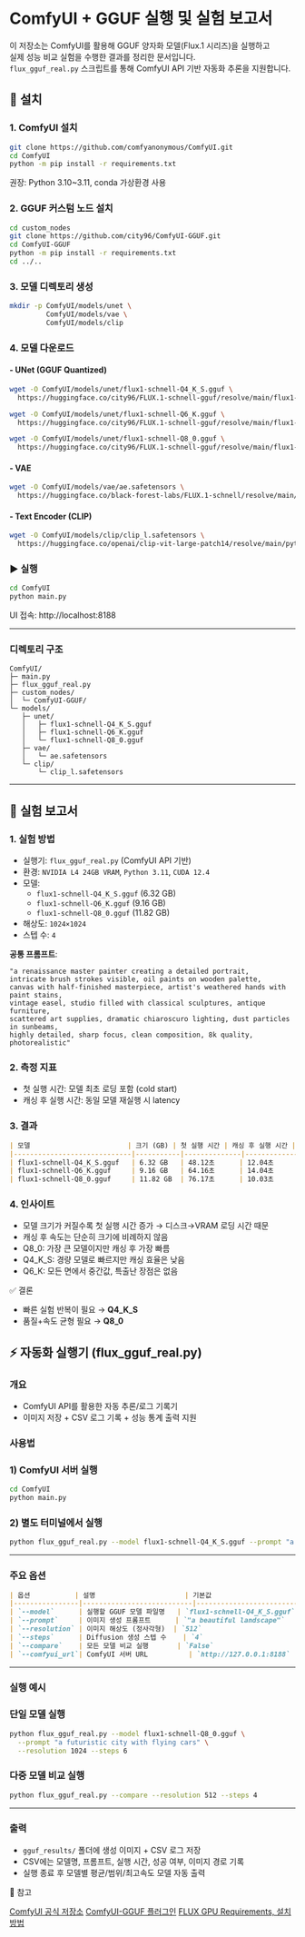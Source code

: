 # ComfyUI + GGUF 실행 및 실험 보고서

이 저장소는 ComfyUI를 활용해 GGUF 양자화 모델(Flux.1 시리즈)을 실행하고<br>
실제 성능 비교 실험을 수행한 결과를 정리한 문서입니다.<br>
`flux_gguf_real.py` 스크립트를 통해 ComfyUI API 기반 자동화 추론을 지원합니다.

## 📌 설치
### 1. ComfyUI 설치
```bash
git clone https://github.com/comfyanonymous/ComfyUI.git
cd ComfyUI
python -m pip install -r requirements.txt
```

권장: Python 3.10~3.11, conda 가상환경 사용

### 2. GGUF 커스텀 노드 설치
```bash
cd custom_nodes
git clone https://github.com/city96/ComfyUI-GGUF.git
cd ComfyUI-GGUF
python -m pip install -r requirements.txt
cd ../..
```
### 3. 모델 디렉토리 생성
```bash
mkdir -p ComfyUI/models/unet \
         ComfyUI/models/vae \
         ComfyUI/models/clip
```

### 4. 모델 다운로드
#### - UNet (GGUF Quantized)
```bash
wget -O ComfyUI/models/unet/flux1-schnell-Q4_K_S.gguf \
  https://huggingface.co/city96/FLUX.1-schnell-gguf/resolve/main/flux1-schnell-Q4_K_S.gguf

wget -O ComfyUI/models/unet/flux1-schnell-Q6_K.gguf \
  https://huggingface.co/city96/FLUX.1-schnell-gguf/resolve/main/flux1-schnell-Q6_K.gguf

wget -O ComfyUI/models/unet/flux1-schnell-Q8_0.gguf \
  https://huggingface.co/city96/FLUX.1-schnell-gguf/resolve/main/flux1-schnell-Q8_0.gguf
```

#### - VAE
```bash
wget -O ComfyUI/models/vae/ae.safetensors \
  https://huggingface.co/black-forest-labs/FLUX.1-schnell/resolve/main/ae.safetensors
```

#### - Text Encoder (CLIP)
```bash
wget -O ComfyUI/models/clip/clip_l.safetensors \
  https://huggingface.co/openai/clip-vit-large-patch14/resolve/main/pytorch_model.bin
```
### ▶️ 실행
```bash
cd ComfyUI
python main.py
```

UI 접속: http://localhost:8188

---

### 디렉토리 구조
```text
ComfyUI/
├─ main.py
├─ flux_gguf_real.py
├─ custom_nodes/
│  └─ ComfyUI-GGUF/
└─ models/
   ├─ unet/
   │   ├─ flux1-schnell-Q4_K_S.gguf
   │   ├─ flux1-schnell-Q6_K.gguf
   │   └─ flux1-schnell-Q8_0.gguf
   ├─ vae/
   │   └─ ae.safetensors
   └─ clip/
       └─ clip_l.safetensors
```
---

## 🧪 실험 보고서
### 1. 실험 방법

- 실행기: `flux_gguf_real.py` (ComfyUI API 기반)
- 환경: `NVIDIA L4 24GB VRAM`, `Python 3.11`, `CUDA 12.4`
- 모델:
    - `flux1-schnell-Q4_K_S.gguf` (6.32 GB)
    - `flux1-schnell-Q6_K.gguf` (9.16 GB)
    - `flux1-schnell-Q8_0.gguf` (11.82 GB)
- 해상도: `1024×1024`
- 스텝 수: `4`

**공통 프롬프트**:
```text
"a renaissance master painter creating a detailed portrait, 
intricate brush strokes visible, oil paints on wooden palette, 
canvas with half-finished masterpiece, artist's weathered hands with paint stains, 
vintage easel, studio filled with classical sculptures, antique furniture, 
scattered art supplies, dramatic chiaroscuro lighting, dust particles in sunbeams, 
highly detailed, sharp focus, clean composition, 8k quality, photorealistic"
```
### 2. 측정 지표

- 첫 실행 시간: 모델 최초 로딩 포함 (cold start)
- 캐싱 후 실행 시간: 동일 모델 재실행 시 latency

### 3. 결과
``` markdown
| 모델                        | 크기 (GB) | 첫 실행 시간 | 캐싱 후 실행 시간 |
|-----------------------------|-----------|--------------|------------------|
| flux1-schnell-Q4_K_S.gguf   | 6.32 GB   | 48.12초      | 12.04초          |
| flux1-schnell-Q6_K.gguf     | 9.16 GB   | 64.16초      | 14.04초          |
| flux1-schnell-Q8_0.gguf     | 11.82 GB  | 76.17초      | 10.03초          |
```
### 4. 인사이트

- 모델 크기가 커질수록 첫 실행 시간 증가 → 디스크→VRAM 로딩 시간 때문
- 캐싱 후 속도는 단순히 크기에 비례하지 않음
- Q8_0: 가장 큰 모델이지만 캐싱 후 가장 빠름
- Q4_K_S: 경량 모델로 빠르지만 캐싱 효율은 낮음
- Q6_K: 모든 면에서 중간값, 특출난 장점은 없음

✅ 결론

- 빠른 실험 반복이 필요 → **Q4_K_S**
- 품질+속도 균형 필요 → **Q8_0**

## ⚡ 자동화 실행기 (flux_gguf_real.py)

### 개요

- ComfyUI API를 활용한 자동 추론/로그 기록기
- 이미지 저장 + CSV 로그 기록 + 성능 통계 출력 지원

### 사용법

### 1) ComfyUI 서버 실행

```bash
cd ComfyUI
python main.py

```

### 2) 별도 터미널에서 실행

```bash
python flux_gguf_real.py --model flux1-schnell-Q4_K_S.gguf --prompt "a beautiful sunset"

```

---

### 주요 옵션

```markdown
| 옵션           | 설명                      | 기본값                        |
|----------------|---------------------------|-------------------------------|
| `--model`      | 실행할 GGUF 모델 파일명   | `flux1-schnell-Q4_K_S.gguf`   |
| `--prompt`     | 이미지 생성 프롬프트      | `"a beautiful landscape"`     |
| `--resolution` | 이미지 해상도 (정사각형)  | `512`                         |
| `--steps`      | Diffusion 생성 스텝 수    | `4`                           |
| `--compare`    | 모든 모델 비교 실행       | `False`                       |
| `--comfyui_url`| ComfyUI 서버 URL          | `http://127.0.0.1:8188`       |

```

---

### 실행 예시

### 단일 모델 실행

```bash
python flux_gguf_real.py --model flux1-schnell-Q8_0.gguf \
  --prompt "a futuristic city with flying cars" \
  --resolution 1024 --steps 6

```

### 다중 모델 비교 실행

```bash
python flux_gguf_real.py --compare --resolution 512 --steps 4

```

---

### 출력

- `gguf_results/` 폴더에 생성 이미지 + CSV 로그 저장
- CSV에는 모델명, 프롬프트, 실행 시간, 성공 여부, 이미지 경로 기록
- 실행 종료 후 모델별 평균/범위/최고속도 모델 자동 출력

📖 참고

[ComfyUI 공식 저장소](https://github.com/comfyanonymous/ComfyUI)
[ComfyUI-GGUF 플러그인](https://github.com/city96/ComfyUI-GGUF)
[FLUX GPU Requirements, 설치방법](https://www.internetmap.kr/entry/FLUX-GPU-requirements)
